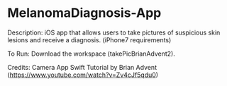 # MelanomaDiagnosis-App

Description: iOS app that allows users to take pictures of suspicious skin lesions and receive a diagnosis. (iPhone7 requirements)

To Run: Download the workspace (takePicBrianAdvent2).

Credits: Camera App Swift Tutorial by Brian Advent (https://www.youtube.com/watch?v=Zv4cJf5qdu0)

